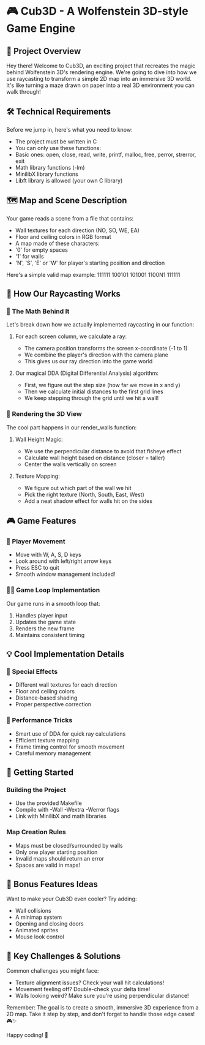# 🎮 Cub3D - A Wolfenstein 3D-style Game Engine

## 🎯 Project Overview
Hey there! Welcome to Cub3D, an exciting project that recreates the magic behind Wolfenstein 3D's rendering engine. We're going to dive into how we use raycasting to transform a simple 2D map into an immersive 3D world. It's like turning a maze drawn on paper into a real 3D environment you can walk through!

## 🛠️ Technical Requirements 
Before we jump in, here's what you need to know:
- The project must be written in C
- You can only use these functions:
 - Basic ones: open, close, read, write, printf, malloc, free, perror, strerror, exit
 - Math library functions (-lm)
 - MinilibX library functions
- Libft library is allowed (your own C library)

## 🗺️ Map and Scene Description
Your game reads a scene from a  file that contains:
- Wall textures for each direction (NO, SO, WE, EA)
- Floor and ceiling colors in RGB format
- A map made of these characters:
 - '0' for empty spaces
 - '1' for walls
 - 'N', 'S', 'E' or 'W' for player's starting position and direction

Here's a simple valid map example:
111111
100101
101001
1100N1
111111

## 🎨 How Our Raycasting Works

### 📐 The Math Behind It
Let's break down how we actually implemented raycasting in our  function:

1. For each screen column, we calculate a ray:
   - The camera position transforms the screen x-coordinate (-1 to 1)
   - We combine the player's direction with the camera plane
   - This gives us our ray direction into the game world

2. Our magical DDA (Digital Differential Analysis) algorithm:
   - First, we figure out the step size (how far we move in x and y)
   - Then we calculate initial distances to the first grid lines
   - We keep stepping through the grid until we hit a wall!

### 🎥 Rendering the 3D View
The cool part happens in our render_walls function:

1. Wall Height Magic:
   - We use the perpendicular distance to avoid that fisheye effect
   - Calculate wall height based on distance (closer = taller)
   - Center the walls vertically on screen

2. Texture Mapping:
   - We figure out which part of the wall we hit
   - Pick the right texture (North, South, East, West)
   - Add a neat shadow effect for walls hit on the sides

## 🎮 Game Features

### 👾 Player Movement
- Move with W, A, S, D keys
- Look around with left/right arrow keys
- Press ESC to quit
- Smooth window management included!

### 🏃‍♂️ Game Loop Implementation
Our game runs in a smooth loop that:
1. Handles player input
2. Updates the game state
3. Renders the new frame
4. Maintains consistent timing

## 💡 Cool Implementation Details

### 🌟 Special Effects
- Different wall textures for each direction
- Floor and ceiling colors
- Distance-based shading
- Proper perspective correction

### 🔧 Performance Tricks
- Smart use of DDA for quick ray calculations
- Efficient texture mapping
- Frame timing control for smooth movement
- Careful memory management

## 🚀 Getting Started

### Building the Project
- Use the provided Makefile
- Compile with -Wall -Wextra -Werror flags
- Link with MinilibX and math libraries

### Map Creation Rules
- Maps must be closed/surrounded by walls
- Only one player starting position
- Invalid maps should return an error
- Spaces are valid in maps!

## 🎨 Bonus Features Ideas
Want to make your Cub3D even cooler? Try adding:
- Wall collisions
- A minimap system
- Opening and closing doors
- Animated sprites
- Mouse look control

## 🎯 Key Challenges & Solutions
Common challenges you might face:
- Texture alignment issues? Check your wall hit calculations!
- Movement feeling off? Double-check your delta time!
- Walls looking weird? Make sure you're using perpendicular distance!

Remember: The goal is to create a smooth, immersive 3D experience from a 2D map. Take it step by step, and don't forget to handle those edge cases! 🎮✨

Happy coding! 🚀
